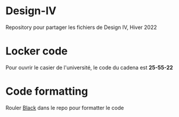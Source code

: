 # Design-IV
Repository pour partager les fichiers de Design IV, Hiver 2022

# Locker code
Pour ouvrir le casier de l'université, le code du cadena est **25-55-22**

# Code formatting
Rouler [Black](https://github.com/psf/black) dans le repo pour formatter le code
